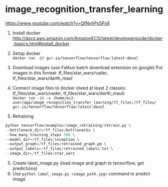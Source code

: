 # image_recognition_transfer_learning 
  https://www.youtube.com/watch?v=QfNvhPx5Px8  

1. Install docker  
  http://docs.aws.amazon.com/AmazonECS/latest/developerguide/docker-basics.html#install_docker  

2. Setup docker  
  `docker run -it gcr.io/tensorflow/tensorflow:latest-devel`  

3. Download images (use Fatkun batch download extension on google)
  Put images in this format: tf_files/star_wars/vader, tf_files/star_wars/darth_maul

3. Connect image files to docker (need at least 2 classes: tf_files/star_wars/vader, tf_files/star_wars/darth_maul)  
  `docker run -it -v /home/ec2-user/app/image_recognition_transfer_learning/tf_files:/tf_files/ gcr.io/tensorflow/tensorflow:latest-devel`  
4. Retraining  
  ```python
  python tensorflow/examples/image_retraining/retrain.py \  
  --bottleneck_dir=/tf_files/bottlenecks \  
  --how_many_training_steps 500 \  
  --model_dir=/tf_files/inception \  
  --output_graph=/tf_files/retrained_graph.pb \  
  --output_labels=/tf_files/retrained_labels.txt \  
  --image_dir=/tf_files/star_wars
  ```
  
5. Create label_image.py (load image and graph to tensorflow, get predictions)  
6. Use `python label_image.py <image_path.jpg>` command to predict image  

